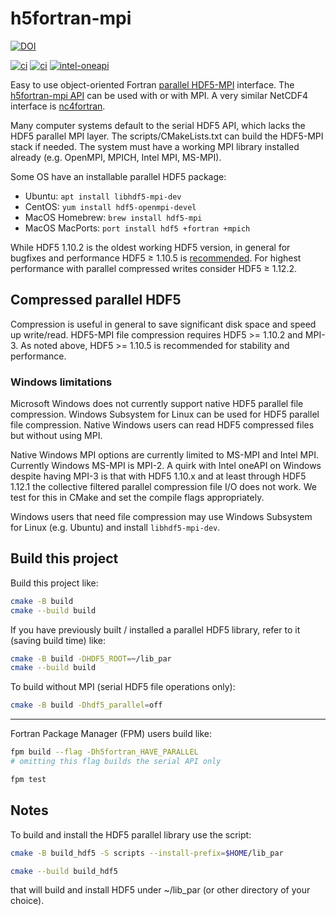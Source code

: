 # h5fortran-mpi

[![DOI](https://zenodo.org/badge/377901005.svg)](https://zenodo.org/badge/latestdoi/377901005)

[![ci](https://github.com/geospace-code/h5fortran-mpi/actions/workflows/ci.yml/badge.svg)](https://github.com/geospace-code/h5fortran-mpi/actions/workflows/ci.yml)
[![ci](https://github.com/geospace-code/h5fortran-mpi/actions/workflows/ci_build.yml/badge.svg)](https://github.com/geospace-code/h5fortran-mpi/actions/workflows/ci_build.yml)
[![intel-oneapi](https://github.com/geospace-code/h5fortran-mpi/actions/workflows/intel-oneapi.yml/badge.svg)](https://github.com/geospace-code/h5fortran-mpi/actions/workflows/intel-oneapi.yml)

Easy to use object-oriented Fortran [parallel HDF5-MPI](https://portal.hdfgroup.org/display/HDF5/Parallel+HDF5) interface.
The [h5fortran-mpi API](./API.md) can be used with or with MPI.
A very similar NetCDF4 interface is
[nc4fortran](https://github.com/geospace-code/nc4fortran).

Many computer systems default to the serial HDF5 API, which lacks the HDF5 parallel MPI layer.
The scripts/CMakeLists.txt can build the HDF5-MPI stack if needed.
The system must have a working MPI library installed already (e.g. OpenMPI, MPICH, Intel MPI, MS-MPI).

Some OS have an installable parallel HDF5 package:

* Ubuntu: `apt install libhdf5-mpi-dev`
* CentOS: `yum install hdf5-openmpi-devel`
* MacOS Homebrew: `brew install hdf5-mpi`
* MacOS MacPorts: `port install hdf5 +fortran +mpich`

While HDF5 1.10.2 is the oldest working HDF5 version, in general for bugfixes and performance HDF5 &ge; 1.10.5 is [recommended](https://portal.hdfgroup.org/display/knowledge/OpenMPI+Build+Issues).
For highest performance with parallel compressed writes consider HDF5 &ge; 1.12.2.

## Compressed parallel HDF5

Compression is useful in general to save significant disk space and speed up write/read.
HDF5-MPI file compression requires HDF5 >= 1.10.2 and MPI-3.
As noted above, HDF5 >= 1.10.5 is recommended for stability and performance.

### Windows limitations

Microsoft Windows does not currently support native HDF5 parallel file compression.
Windows Subsystem for Linux can be used for HDF5 parallel file compression.
Native Windows users can read HDF5 compressed files but without using MPI.

Native Windows MPI options are currently limited to MS-MPI and Intel MPI.
Currently Windows MS-MPI is MPI-2.
A quirk with Intel oneAPI on Windows despite having MPI-3 is that with HDF5 1.10.x and at least through HDF5 1.12.1 the collective filtered parallel compression file I/O does not work.
We test for this in CMake and set the compile flags appropriately.

Windows users that need file compression may use Windows Subsystem for Linux (e.g. Ubuntu) and install `libhdf5-mpi-dev`.

## Build this project

Build this project like:

```sh
cmake -B build
cmake --build build
```

If you have previously built / installed a parallel HDF5 library, refer to it (saving build time) like:

```sh
cmake -B build -DHDF5_ROOT=~/lib_par
cmake --build build
```

To build without MPI (serial HDF5 file operations only):

```sh
cmake -B build -Dhdf5_parallel=off
```

---

Fortran Package Manager (FPM) users build like:

```sh
fpm build --flag -Dh5fortran_HAVE_PARALLEL
# omitting this flag builds the serial API only

fpm test
```

## Notes

To build and install the HDF5 parallel library use the script:

```sh
cmake -B build_hdf5 -S scripts --install-prefix=$HOME/lib_par

cmake --build build_hdf5
```

that will build and install HDF5 under ~/lib_par (or other directory of your choice).

